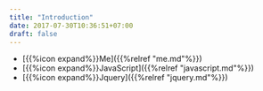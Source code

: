 ```yaml
---
title: "Introduction"
date: 2017-07-30T10:36:51+07:00
draft: false
---
```


- [{{%icon expand%}}Me]({{%relref "me.md"%}})
- [{{%icon expand%}}JavaScript]({{%relref "javascript.md"%}})
- [{{%icon expand%}}Jquery]({{%relref "jquery.md"%}})
